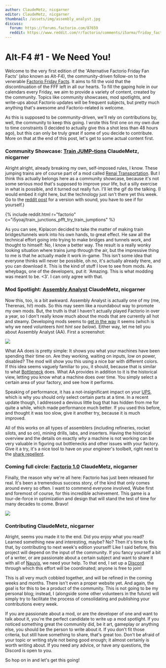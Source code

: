 ```yaml
---
author: ClaudeMetz, nicgarner
editor: ClaudeMetz, nicgarner
thumbnail: /assets/img/assembly_analyst.jpg
discuss:
  forum: https://forums.factorio.com/87659
  reddit: https://www.reddit.com/r/factorio/comments/i5arma/friday_facts_359_crash_site_the_beginning/
---
```


# Alt-F4 #1 - We Need You!

Welcome to the very first edition of the 'Alternative Factorio Friday Fan Facts' (also known as Alt-F4), the community-driven follow-on to the venerable [Factorio Friday Facts](https://factorio.com/blog/). It aims to fill the void that the discontinuation of the FFF left in all our hearts. To fill the gaping hole in our calendars every Friday, we aim to provide a variety of content, created by the community. Topics like community showcases, mod spotlights, and write-ups about Factorio updates will be frequent subjects, but pretty much anything that's awesome and Factorio-related is welcome.
<!--more-->
As this is supposed to be community-driven, we'll rely on contributions by, well, the community to keep this going. I wrote this first one on my own due to time constraints (I decided to actually give this a shot less than 48 hours ago), but this can only be truly great if some of you decide to contribute. More on that at the end of this post, let's get to some actual content first.


### Community Showcase: [Train JUMP-tions](https://www.reddit.com/r/factorio/comments/i5yoaj/train_junctions_pfft_try_train_jumptions/?utm_source=share&utm_medium=web2x) <author>ClaudeMetz, nicgarner</author>

Alright alright, already breaking my own, self-imposed rules, I know. These jumping trains are of course part of a mod called [Renai Transportation](https://mods.factorio.com/mod/RenaiTransportation). But I think this actually belongs here as a community showcase, because it's not some serious mod that's supposed to improve your life, but a silly exercise in what is possible, and it turned out really fun. I'll let the gif do the talking. (I would embed it right here, but the technology just isn't there yet this week. Go to the [reddit post](https://www.reddit.com/r/factorio/comments/i5yoaj/train_junctions_pfft_try_train_jumptions/?utm_source=share&utm_medium=web2x) for a version with sound, you have to see if for yourself.)

{% include reddit.html r="factorio" c="i5yoaj/train_junctions_pfft_try_train_jumptions" %}

As you can see, Kiplacon decided to take the matter of making train bridges/tunnels work into his own hands, to great effect. He saw all the technical effort going into trying to make bridges and tunnels work, and thought to himself: No, I know a better way. The result is a really wonky looking situation where trains jump through the air, but the impressive thing to me is that he actually made it work in-game. This isn't some idea that everyone thinks will never be possible, oh no, it's actually already there, and you can download it. This is the kind of stuff I love to see from mods. As wheybags, one of the developers, put it: 'Amazing. This is what modding was meant to be. <3'. I can only agree with that.


### Mod Spotlight: [Assembly Analyst](https://mods.factorio.com/mod/assemblyanalyst) <author>ClaudeMetz, nicgarner</author>

Now this, too, is a bit awkward. Assembly Analyst is actually one of my (me, Therenas, hi!) mods. So this may seem like a roundabout way to promote my own mods. But, the truth is that I haven't actually played Factorio in over a year, so I don't really know much about the mods that are currently all hot and steamy. Developing mods seems to [get in the way](https://cdn.discordapp.com/attachments/603392474458882065/745728165116248144/mod_brain.png) it seems (which is why we need volunteers *hint hint see below*). Either way, let me tell you about Assembly Analyst (AA). First a screenshot:

![](https://github.com/ClaudeMetz/Alt-F4/blob/master/issue_01/assembly_analyst.jpg?raw=true)

What AA does is pretty simple: It shows you what your machines have been spending their time on. Are they working, waiting on inputs, low on power, disabled? The mod will show you this using a nice bar with different colors. If this idea seems vaguely familiar to you, it should, because that is similar to what [Bottleneck](https://mods.factorio.com/mod/Bottleneck) does. What AA provides in addition to it is the historical view, letting you know what a machine does over time. You simply select a certain area of your factory, and see how it performs.

Speaking of performance, it has a not-insignificant impact on your [UPS](https://www.reddit.com/r/factorio/comments/5dmura/can_someone_explain_ups/da5q364/?utm_source=reddit&utm_medium=web2x&context=3), which is why you should only select certain parts at a time. In a recent update though, I addressed a devious little bug that has hidden from me for quite a while, which made performance much better. If you used this before, and thought it was too slow, give it another try, because it is much improved.

All of this works on all types of assemblers (including refineries, rocket silots, and so on), mining drills, labs, and inserters. Having the historical overview and the details on exactly *why* a machine is not working can be very valuable in figuring out bottlenecks and other issues with your factory. Give it a try, it's a nice tool to have on your engineer's toolbelt, right next to the [shark repellent](https://www.youtube.com/watch?v=QnFOs7QlJSI).


### Coming full circle: [Factorio 1.0](https://factorio.com/blog/post/fff-360) <author>ClaudeMetz, nicgarner</author>

Finally, the reason why we're all here: Factorio has just been released for real. It's been a tremendous success story, of the kind that only comes around every so often. I want to commend everyone involved, Wube first and foremost of course, for this incredible achievement. This game is a tour-de-force in optimization and design that will stand the test of time for many decades to come. Bravo!

![](https://github.com/ClaudeMetz/Alt-F4/blob/master/issue_01/factorio_1dot0.jpeg?raw=true)


### Contributing <author>ClaudeMetz, nicgarner</author>

Alright, seems you made it to the end. Did you enjoy what you read? Learned something new and interesting, maybe? No? Then it's time to fix that, by contributing to next week's edition yourself! Like I said before, this project will depend on the input of the community. If you fancy yourself a bit of a writer, or are passionate about a certain subject and want to share it with all of [Nauvis](https://www.reddit.com/r/factorio/comments/7fjh5l/what_is_nauvis_im_glad_you_asked/), we need your help. To that end, I set up a [Discord](https://discord.gg/AsXAwyV) through which this effort will be coordinated; anyone is free to join!

This is all very much cobbled together, and will be refined in the coming weeks and months. There isn't even a proper website yet. And again, the goal is for this to be a product of the community. This is not going to be my personal blog; instead, I (alongside some other volunteers in the future) will simply try to facilitate the process of consolidating and publishing your contributions every week.

If you are passionate about a mod, or are the developer of one and want to talk about it, you're the perfect candidate to write up a mod spotlight. If you noticed something great the community did, be it art, gameplay or anything else, you should be the person to write about it. If you don't fit those criteria, but still have something to share, that's great too. Don't be afraid of your topic or writing style not being good enough; it almost certainly is worth writing about. If you need any advice, or have any questions, the Discord is open to you.

So hop on in and let's get this going!